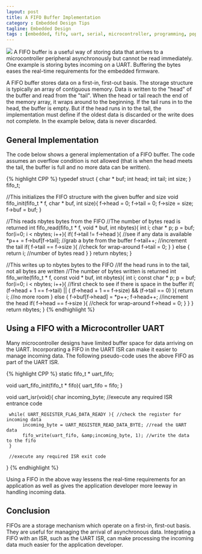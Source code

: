 ```yaml
---
layout: post
title: A FIFO Buffer Implementation
category : Embedded Design Tips
tagline: Embedded Design
tags : [embedded, fifo, uart, serial, microcontroller, programming, popular]
---
```


<img class="post_image_tall" src="{{ BASE_PATH }}/images/fifo.svg" />
A FIFO buffer is a useful way of storing data that arrives to a microcontroller peripheral 
asynchronously but cannot be read immediately.  One example is storing bytes incoming on a 
UART. Buffering the bytes eases the real-time requirements for the embedded firmware.

A FIFO buffer stores data on a first-in, first-out basis.   The storage structure is typically 
an array of contiguous memory.  Data is written to the "head" of the buffer and read from 
the "tail".  When the head or tail reach the end of the memory array, it wraps around to 
the beginning.  If the tail runs in to the head, the buffer is empty.  But if the head runs 
in to the tail, the implementation must define if the oldest data is discarded or the write 
does not complete.  In the example below, data is never discarded.

## General Implementation

The code below shows a general implementation of a FIFO buffer.  The code assumes an 
overflow condition is not allowed (that is when the head meets the tail, the buffer is 
full and no more data can be written).

{% highlight CPP %}
typedef struct {
     char * buf;
     int head;
     int tail;
     int size;
} fifo_t;
 
//This initializes the FIFO structure with the given buffer and size
void fifo_init(fifo_t * f, char * buf, int size){
     f->head = 0;
     f->tail = 0;
     f->size = size;
     f->buf = buf;
}
 
//This reads nbytes bytes from the FIFO
//The number of bytes read is returned
int fifo_read(fifo_t * f, void * buf, int nbytes){
     int i;
     char * p;
     p = buf;
     for(i=0; i < nbytes; i++){
          if( f->tail != f->head ){ //see if any data is available
               *p++ = f->buf[f->tail];  //grab a byte from the buffer
               f->tail++;  //increment the tail
               if( f->tail == f->size ){  //check for wrap-around
                    f->tail = 0;
               }
          } else {
               return i; //number of bytes read 
          }
     }
     return nbytes;
}
 
//This writes up to nbytes bytes to the FIFO
//If the head runs in to the tail, not all bytes are written
//The number of bytes written is returned
int fifo_write(fifo_t * f, const void * buf, int nbytes){
     int i;
     const char * p;
     p = buf;
     for(i=0; i < nbytes; i++){
           //first check to see if there is space in the buffer
           if( (f->head + 1 == f->tail) ||
                ( (f->head + 1 == f->size) && (f->tail == 0) ){
                 return i; //no more room
           } else {
               f->buf[f->head] = *p++;
               f->head++;  //increment the head
               if( f->head == f->size ){  //check for wrap-around
                    f->head = 0;
               }
           }
     }
     return nbytes;
}
{% endhighlight %}

## Using a FIFO with a Microcontroller UART

Many microcontroller designs have limited buffer space for data arriving on the 
UART.  Incorporating a FIFO in the UART ISR can make it easier to manage incoming 
data.  The following pseudo-code uses the above FIFO as part of the UART ISR.

{% highlight CPP %}
static fifo_t * uart_fifo;
 
void uart_fifo_init(fifo_t * fifo){
     uart_fifo = fifo;
}
 
void uart_isr(void){
     char incoming_byte;
     //execute any required ISR entrance code
 
     while( UART_REGISTER_FLAG_DATA_READY ){ //check the register for incoming data
          incoming_byte = UART_REGISTER_READ_DATA_BYTE; //read the UART data
          fifo_write(uart_fifo, &amp;incoming_byte, 1); //write the data to the fifo
     }
 
     //execute any required ISR exit code
}
{% endhighlight %}  

Using a FIFO in the above way lessens the real-time requirements for an application as 
well as gives the application developer more leeway in handling incoming data.

## Conclusion

FIFOs are a storage mechanism which operate on a first-in, first-out basis.  They are useful 
for managing the arrival of asynchronous data.  Integrating a FIFO with an ISR, such as the 
UART ISR, can make processing the incoming data much easier for the application developer.


